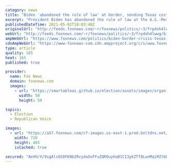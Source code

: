 ```yaml
---
category: news
title: "Biden 'abandoned the rule of law' at border, sending Texas costs soaring, Gov. Abbott says"
excerpt: "President Biden has abandoned the rule of law at the U.S.-Mexico border amid the migrant crisis, sending costs for border security soaring in Texas, Gov. Greg Abbott said Sunday."
publishedDateTime: 2021-05-02T18:03:40Z
originalUrl: "http://feeds.foxnews.com/~r/foxnews/politics/~3/frpdoh4lwwg/biden-border-crisis-texas-costs-greg-abbott"
webUrl: "http://feeds.foxnews.com/~r/foxnews/politics/~3/frpdoh4lwwg/biden-border-crisis-texas-costs-greg-abbott"
ampWebUrl: "https://www.foxnews.com/politics/biden-border-crisis-texas-costs-greg-abbott.amp"
cdnAmpWebUrl: "https://www-foxnews-com.cdn.ampproject.org/c/s/www.foxnews.com/politics/biden-border-crisis-texas-costs-greg-abbott.amp"
type: article
quality: 165
heat: 165
published: true

provider:
  name: Fox News
  domain: foxnews.com
  images:
    - url: "https://smartableai.github.io/election/assets/images/organizations/foxnews.com-50x50.jpg"
      width: 50
      height: 50

topics:
  - Election
  - Republican Voice

images:
  - url: "https://a57.foxnews.com/cf-images.us-east-1.prod.boltdns.net/v1/static/694940094001/713587da-5828-4066-8cb4-999e43da8e19/49429ba3-a486-43e2-8995-c2db8564fb63/1280x720/match/720/405/image.jpg?ve=1&tl=1"
    width: 720
    height: 405
    isCached: true

secured: "AeVH/X/9sgAls0S0FKNb2RvydaOxFFuZQROuyHaB1CI3ykZTf8LwnMqiMZtbP2QuArrcMeOqrSApfs1J5MLX9G23VG4vZUvSITNTf92uBoZmvhZlUcUMZPr1o0jPxnVpyayJ+jlTJQZgUqBzK4nnxNhTMb41TVtXILIAzYtd7rvSoauPK884pnLOmcroQ4qHiWYzjYagqGkUPe4eX/b1d13rBoLHfzN/bSFbTyZjisL35zFrT60lepFPRwsGIkzg1ue40QCwXL1vtuNl7QpjGTCs6GEGFK2JhR46+uBLwYxWh2zwywH4p3UhdelxZeoveZFOiGdeg/eJ0bjKN7l6okU39GxKt8zCZA6JhWvAX7s=;1g4FhzNk2+rcElHKF6DX/Q=="
---
```


